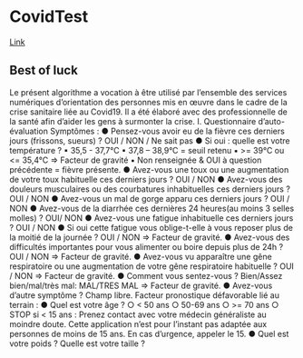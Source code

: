 # CovidTest


[Link](https://youcode-covitest.herokuapp.com/)

## Best of luck

Le présent algorithme a vocation à être utilisé par l’ensemble des services numériques d’orientation des
personnes mis en œuvre dans le cadre de la crise sanitaire liée au Covid19.
Il a été élaboré avec des professionnelle de la santé afin d’aider les gens à surmonter la crise.
I. Questionnaire d’auto-évaluation
Symptômes :
● Pensez-vous avoir eu de la fièvre ces derniers jours (frissons, sueurs) ? OUI / NON /
Ne sait pas
● Si oui : quelle est votre température ?
▪ 35,5 - 37,7°C
▪ 37,8 – 38,9°C = seuil retenu
▪ >= 39°C ou <= 35,4°C => Facteur de gravité
▪ Non renseignée & OUI à question précédente = fièvre présente.
● Avez-vous une toux ou une augmentation de votre toux habituelle ces derniers jours ?
OUI / NON
● Avez-vous des douleurs musculaires ou des courbatures inhabituelles ces derniers jours
? OUI / NON
● Avez-vous un mal de gorge apparu ces derniers jours ? OUI / NON
● Avez-vous de la diarrhée ces dernières 24 heures(au moins 3 selles molles) ? OUI/ NON
● Avez-vous une fatigue inhabituelle ces derniers jours ? OUI / NON
● Si oui cette fatigue vous oblige-t-elle à vous reposer plus de la moitié de la
journée ? OUI / NON => Facteur de gravité.
● Avez-vous des difficultés importantes pour vous alimenter ou boire depuis plus de 24h
? OUI / NON => Facteur de gravité.
● Avez-vous vu apparaître une gêne respiratoire ou une augmentation de votre gêne
respiratoire habituelle ? OUI / NON => Facteur de gravité.
● Comment vous sentez-vous ? Bien/Assez bien/mal/très mal: MAL/TRES MAL =>
Facteur de gravité.
● Avez-vous d’autre symptôme ? Champ libre.
Facteur pronostique défavorable lié au terrain :
● Quel est votre âge ?
○ < 50 ans
○ 50-69 ans
○ >= 70 ans
○ STOP si < 15 ans : Prenez contact avec votre médecin généraliste au moindre
doute. Cette application n’est pour l’instant pas adaptée aux personnes de moins
de 15 ans. En cas d’urgence, appeler le 15.
● Quel est votre poids ? Quelle est votre taille ?
